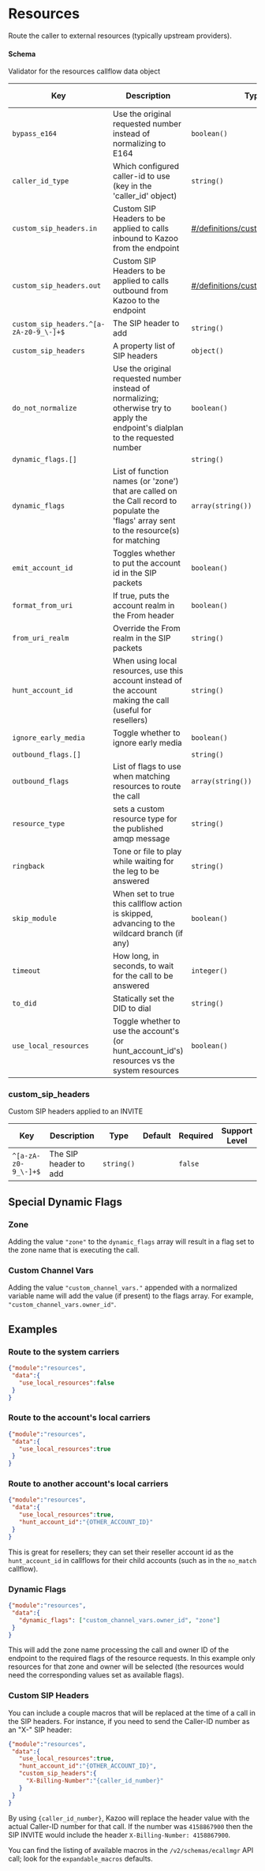 # Resources

Route the caller to external resources (typically upstream providers).

#### Schema

Validator for the resources callflow data object



Key | Description | Type | Default | Required | Support Level
--- | ----------- | ---- | ------- | -------- | -------------
`bypass_e164` | Use the original requested number instead of normalizing to E164 | `boolean()` |   | `false` |  
`caller_id_type` | Which configured caller-id to use (key in the 'caller_id' object) | `string()` | `external` | `false` |  
`custom_sip_headers.in` | Custom SIP Headers to be applied to calls inbound to Kazoo from the endpoint | [#/definitions/custom_sip_headers](#custom_sip_headers) |   | `false` |  
`custom_sip_headers.out` | Custom SIP Headers to be applied to calls outbound from Kazoo to the endpoint | [#/definitions/custom_sip_headers](#custom_sip_headers) |   | `false` |  
`custom_sip_headers.^[a-zA-z0-9_\-]+$` | The SIP header to add | `string()` |   | `false` |  
`custom_sip_headers` | A property list of SIP headers | `object()` |   | `false` |  
`do_not_normalize` | Use the original requested number instead of normalizing; otherwise try to apply the endpoint's dialplan to the requested number | `boolean()` |   | `false` |  
`dynamic_flags.[]` |   | `string()` |   | `false` |  
`dynamic_flags` | List of function names (or 'zone') that are called on the Call record to populate the 'flags' array sent to the resource(s) for matching | `array(string())` |   | `false` |  
`emit_account_id` | Toggles whether to put the account id in the SIP packets | `boolean()` |   | `false` |  
`format_from_uri` | If true, puts the account realm in the From header | `boolean()` |   | `false` |  
`from_uri_realm` | Override the From realm in the SIP packets | `string()` |   | `false` |  
`hunt_account_id` | When using local resources, use this account instead of the account making the call (useful for resellers) | `string()` |   | `false` |  
`ignore_early_media` | Toggle whether to ignore early media | `boolean()` | `false` | `false` |  
`outbound_flags.[]` |   | `string()` |   | `false` |  
`outbound_flags` | List of flags to use when matching resources to route the call | `array(string())` | `[]` | `false` |  
`resource_type` | sets a custom resource type for the published amqp message | `string()` |   | `false` |  
`ringback` | Tone or file to play while waiting for the leg to be answered | `string()` |   | `false` |  
`skip_module` | When set to true this callflow action is skipped, advancing to the wildcard branch (if any) | `boolean()` |   | `false` |  
`timeout` | How long, in seconds, to wait for the call to be answered | `integer()` |   | `false` |  
`to_did` | Statically set the DID to dial | `string()` |   | `false` |  
`use_local_resources` | Toggle whether to use the account's (or hunt_account_id's) resources vs the system resources | `boolean()` | `true` | `false` |  

### custom_sip_headers

Custom SIP headers applied to an INVITE


Key | Description | Type | Default | Required | Support Level
--- | ----------- | ---- | ------- | -------- | -------------
`^[a-zA-z0-9_\-]+$` | The SIP header to add | `string()` |   | `false` |  






## Special Dynamic Flags

### Zone
Adding the value `"zone"` to the `dynamic_flags` array will result in a flag set to the zone name that is executing the call.

### Custom Channel Vars
Adding the value `"custom_channel_vars."` appended with a normalized variable name will add the value (if present) to the flags array.  For example, `"custom_channel_vars.owner_id"`.

## Examples

### Route to the system carriers

```json
{"module":"resources",
 "data":{
   "use_local_resources":false
 }
}
```

### Route to the account's local carriers

```json
{"module":"resources",
 "data":{
   "use_local_resources":true
 }
}
```

### Route to another account's local carriers

```json
{"module":"resources",
 "data":{
   "use_local_resources":true,
   "hunt_account_id":"{OTHER_ACCOUNT_ID}"
 }
}
```

This is great for resellers; they can set their reseller account id as the `hunt_account_id` in callflows for their child accounts (such as in the `no_match` callflow).

### Dynamic Flags

```json
{"module":"resources",
 "data":{
   "dynamic_flags": ["custom_channel_vars.owner_id", "zone"]
 }
}
```

This will add the zone name processing the call and owner ID of the endpoint to the required flags of the resource requests.  In this example only resources for that zone and owner will be selected (the resources would need the corresponding values set as available flags).

### Custom SIP Headers

You can include a couple macros that will be replaced at the time of a call in the SIP headers. For instance, if you need to send the Caller-ID number as an "X-" SIP header:

```json
{"module":"resources",
 "data":{
   "use_local_resources":true,
   "hunt_account_id":"{OTHER_ACCOUNT_ID}",
   "custom_sip_headers":{
     "X-Billing-Number":"{caller_id_number}"
   }
 }
}
```

By using `{caller_id_number}`, Kazoo will replace the header value with the actual Caller-ID number for that call. If the number was `4158867900` then the SIP INVITE would include the header `X-Billing-Number: 4158867900`.

You can find the listing of available macros in the `/v2/schemas/ecallmgr` API call; look for the `expandable_macros` defaults.
